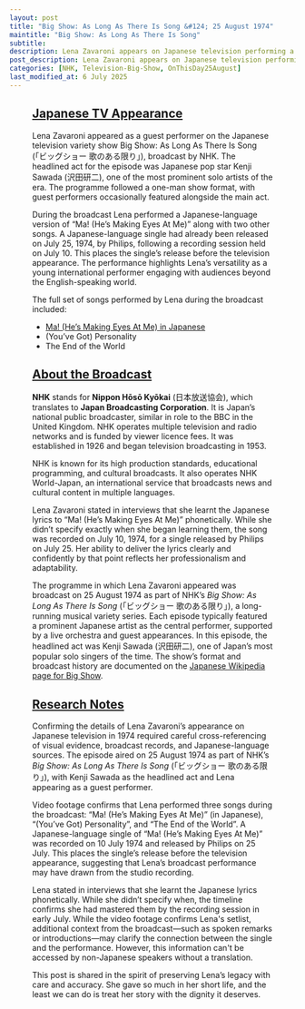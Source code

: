 ```yaml
---
layout: post
title: "Big Show: As Long As There Is Song &#124; 25 August 1974"
maintitle: "Big Show: As Long As There Is Song"
subtitle:
description: Lena Zavaroni appears on Japanese television performing a selection of songs, including a Japanese-language version of her debut hit.
post_description: Lena Zavaroni appears on Japanese television performing a selection of songs, including a Japanese-language version of her debut hit.
categories: [NHK, Television-Big-Show, OnThisDay25August]
last_modified_at: 6 July 2025
---
```


<figure class="fig3">
<div class="CardLayout">
<div class="CardItem"><h2 id="infobox1" class="infobox"><a href="#infobox1">Japanese TV Appearance</a></h2>
<div class="CardItem split">
<p>Lena Zavaroni appeared as a guest performer on the Japanese television variety show Big Show: As Long As There Is Song (「ビッグショー 歌のある限り」), broadcast by NHK. The headlined act for the episode was Japanese pop star Kenji Sawada (沢田研二), one of the most prominent solo artists of the era. The programme followed a one-man show format, with guest performers occasionally featured alongside the main act.</p>
<p>During the broadcast Lena performed a Japanese-language version of “Ma! (He’s Making Eyes At Me)” along with two other songs. A Japanese-language single had already been released on July 25, 1974, by Philips, following a recording session held on July 10. This places the single’s release before the television appearance. The performance highlights Lena’s versatility as a young international performer engaging with audiences beyond the English-speaking world.</p>
<p>The full set of songs performed by Lena during the broadcast included:</p>
<ul>
<li><a href="/discography/singles/1974-07-25-ma-hes-making-eyes-at-me-japanese">Ma! (He’s Making Eyes At Me) in Japanese</a></li>
<li>(You’ve Got) Personality</li>
<li>The End of the World</li>
</ul>
</div></div></div>
</figure>

<figure class="fig3">
<div class="CardLayout">
<div class="CardItem"><h2 id="infobox2" class="infobox"><a href="#infobox2">About the Broadcast</a></h2>
<div class="CardItem split">
<p><strong>NHK</strong> stands for <strong>Nippon Hōsō Kyōkai</strong> (日本放送協会), which translates to <strong>Japan Broadcasting Corporation</strong>. It is Japan’s national public broadcaster, similar in role to the BBC in the United Kingdom. NHK operates multiple television and radio networks and is funded by viewer licence fees. It was established in 1926 and began television broadcasting in 1953.</p>
<p>NHK is known for its high production standards, educational programming, and cultural broadcasts. It also operates NHK World-Japan, an international service that broadcasts news and cultural content in multiple languages.</p>
<p>Lena Zavaroni stated in interviews that she learnt the Japanese lyrics to “Ma! (He’s Making Eyes At Me)” phonetically. While she didn’t specify exactly when she began learning them, the song was recorded on July 10, 1974, for a single released by Philips on July 25. Her ability to deliver the lyrics clearly and confidently by that point reflects her professionalism and adaptability.</p>
<p>The programme in which Lena Zavaroni appeared was broadcast on 25 August 1974 as part of NHK’s <i>Big Show: As Long As There Is Song</i> (「ビッグショー 歌のある限り」), a long-running musical variety series. Each episode typically featured a prominent Japanese artist as the central performer, supported by a live orchestra and guest appearances. In this episode, the headlined act was Kenji Sawada (沢田研二), one of Japan’s most popular solo singers of the time. The show’s format and broadcast history are documented on the <a href="https://ja.wikipedia.org/wiki/%E3%83%93%E3%83%83%E3%82%B0%E3%82%B7%E3%83%A7%E3%83%BC_%28%E3%83%86%E3%83%AC%E3%83%93%E7%95%AA%E7%B5%84%29">Japanese Wikipedia page for Big Show</a>.</p>
</div></div></div>
</figure>

<figure class="fig3">
<div class="CardLayout">
<div class="CardItem"><h2 id="infobox3" class="infobox"><a href="#infobox3">Research Notes</a></h2>
<div class="CardItem split">
<p>Confirming the details of Lena Zavaroni’s appearance on Japanese television in 1974 required careful cross-referencing of visual evidence, broadcast records, and Japanese-language sources. The episode aired on 25 August 1974 as part of NHK’s <i>Big Show: As Long As There Is Song</i> (「ビッグショー 歌のある限り」), with Kenji Sawada as the headlined act and Lena appearing as a guest performer.</p>
<p>Video footage confirms that Lena performed three songs during the broadcast: “Ma! (He’s Making Eyes At Me)” (in Japanese), “(You’ve Got) Personality”, and “The End of the World”. A Japanese-language single of “Ma! (He’s Making Eyes At Me)” was recorded on 10 July 1974 and released by Philips on 25 July. This places the single’s release before the television appearance, suggesting that Lena’s broadcast performance may have drawn from the studio recording.</p>
<p>Lena stated in interviews that she learnt the Japanese lyrics phonetically. While she didn’t specify when, the timeline confirms she had mastered them by the recording session in early July. While the video footage confirms Lena's setlist, additional context from the broadcast—such as spoken remarks or introductions—may clarify the connection between the single and the performance. However, this information can't be accessed by non-Japanese speakers without a translation.</p>
<p>This post is shared in the spirit of preserving Lena’s legacy with care and accuracy. She gave so much in her short life, and the least we can do is treat her story with the dignity it deserves.</p>
</div></div></div>
</figure>

